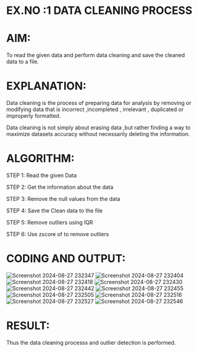 # EX.NO :1 DATA CLEANING PROCESS

# AIM:

To read the given data and perform data cleaning and save the cleaned data to a file.

# EXPLANATION:

Data cleaning is the process of preparing data for analysis by removing or modifying data that is incorrect ,incompleted , irrelevant , duplicated or improperly formatted. 

Data cleaning is not simply about erasing data ,but rather finding a way to maximize datasets accuracy without necessarily deleting the information.

# ALGORITHM:

STEP 1: Read the given Data

STEP 2: Get the information about the data

STEP 3: Remove the null values from the data

STEP 4: Save the Clean data to the file

STEP 5: Remove outliers using IQR

STEP 6: Use zscore of to remove outliers

# CODING AND OUTPUT:

![Screenshot 2024-08-27 232347](https://github.com/user-attachments/assets/9fbeb3c7-3861-4cb4-8847-40274c028a4c)
![Screenshot 2024-08-27 232404](https://github.com/user-attachments/assets/155892fc-1855-453c-9395-793c4b716e04)
![Screenshot 2024-08-27 232418](https://github.com/user-attachments/assets/953f0df1-a5c0-49d8-b90c-4221afbd3a35)
![Screenshot 2024-08-27 232430](https://github.com/user-attachments/assets/e3fbea8d-c26c-42e1-b8e4-e7678eb9f7e9)
![Screenshot 2024-08-27 232442](https://github.com/user-attachments/assets/6fed2e6e-9a50-4010-bca3-ff16a47dac15)
![Screenshot 2024-08-27 232455](https://github.com/user-attachments/assets/6674f841-97da-4fb1-b564-fe0d306e8059)
![Screenshot 2024-08-27 232505](https://github.com/user-attachments/assets/c4bfd9e3-599d-4dda-b5bf-51c3911597bd)
![Screenshot 2024-08-27 232516](https://github.com/user-attachments/assets/19a68964-d039-4310-a6bf-be48540fce18)
![Screenshot 2024-08-27 232527](https://github.com/user-attachments/assets/0b150413-2204-4939-b4a1-c51212d168ad)
![Screenshot 2024-08-27 232546](https://github.com/user-attachments/assets/de5df4d3-a422-4602-bd13-c6a886106867)


# RESULT:
Thus the data cleaning processs and outlier detection is performed.
